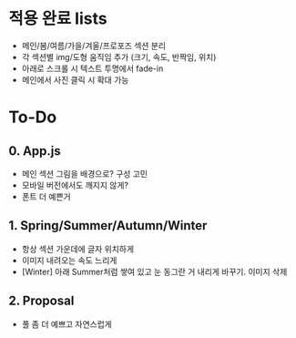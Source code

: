 # 적용 완료 lists
- 메인/봄/여름/가을/겨울/프로포즈 섹션 분리
- 각 섹션별 img/도형 움직임 추가 (크기, 속도, 반짝임, 위치)
- 아래로 스크롤 시 텍스트 투명에서 fade-in
- 메인에서 사진 클릭 시 확대 가능

# To-Do
## 0. App.js
- 메인 섹션 그림을 배경으로? 구성 고민
- 모바일 버전에서도 깨지지 않게?
- 폰트 더 예쁜거

## 1. Spring/Summer/Autumn/Winter
- 항상 섹션 가운데에 글자 위치하게
- 이미지 내려오는 속도 느리게
- [Winter] 아래 Summer처럼 쌓여 있고 눈 동그란 거 내리게 바꾸기. 이미지 삭제

## 2. Proposal
- 풀 좀 더 예쁘고 자연스럽게